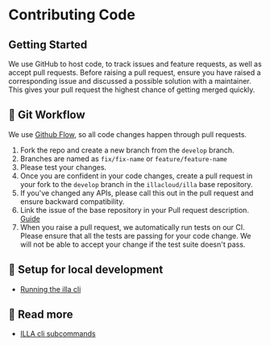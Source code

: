 # Contributing Code

## Getting Started

We use GitHub to host code, to track issues and feature requests, as well as accept pull requests.
Before raising a pull request, ensure you have raised a corresponding issue and discussed a possible solution with a maintainer. This gives your pull request the highest chance of getting merged quickly.

## 🍴 Git Workflow

We use [Github Flow](https://guides.github.com/introduction/flow/index.html), so all code changes happen through pull requests. 

1. Fork the repo and create a new branch from the `develop` branch.
2. Branches are named as `fix/fix-name` or `feature/feature-name`
3. Please test your changes.
4. Once you are confident in your code changes, create a pull request in your fork to the `develop` branch in the `illacloud/illa` base repository.
5. If you've changed any APIs, please call this out in the pull request and ensure backward compatibility.
6. Link the issue of the base repository in your Pull request description. [Guide](https://docs.github.com/en/free-pro-team@latest/github/managing-your-work-on-github/linking-a-pull-request-to-an-issue)
7. When you raise a pull request, we automatically run tests on our CI. Please ensure that all the tests are passing for your code change. We will not be able to accept your change if the test suite doesn't pass.

## 🏡 Setup for local development

- [Running the illa cli](Setup.md)

## 📄 Read more

- [ILLA cli subcommands](Subcommands.md)